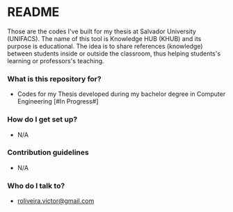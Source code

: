 # README #

Those are the codes I've built for my thesis at Salvador University (UNIFACS). The name of this tool is Knowledge HUB (KHUB) and its purpose is educational. The idea is to share references (knowledge) between students inside or outside the classroom, thus helping students's learning or professors's teaching.

### What is this repository for? ###

* Codes for my Thesis developed during my bachelor degree in Computer Engineering [#In Progress#]

### How do I get set up? ###

* N/A

### Contribution guidelines ###

* N/A

### Who do I talk to? ###

* roliveira.victor@gmail.com